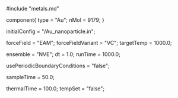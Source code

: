 #include "metals.md"


component{
  type = "Au";
	nMol = 9179;
}

initialConfig = "/Au_nanoparticle.in";

forceField = "EAM";
forceFieldVariant = "VC";
targetTemp = 1000.0;


ensemble = "NVE";
dt = 1.0;
runTime = 1000.0;

usePeriodicBoundaryConditions = "false";

sampleTime = 50.0;

thermalTime = 100.0;
tempSet = "false";
